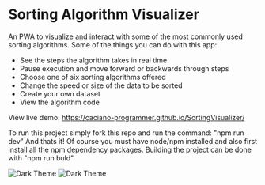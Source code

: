 # Sorting Algorithm Visualizer

An PWA to visualize and interact with some of the most commonly used sorting algorithms.
Some of the things you can do with this app:
* See the steps the algorithm takes in real time
* Pause execution and move forward or backwards through steps
* Choose one of six sorting algorithms offered
* Change the speed or size of the data to be sorted
* Create your own dataset
* View the algorithm code

View live demo: https://caciano-programmer.github.io/SortingVisualizer/

To run this project simply fork this repo and run the command: "npm run dev"
And thats it! Of course you must have node/npm installed and also first install all 
the npm dependency packages.
Building the project can be done with "npm run buld"

![Dark Theme](https://raw.github.com/caciano-programmer/SortingVisualizer/master/screenshots/sortVis-dark.png)
![Dark Theme](https://raw.github.com/caciano-programmer/SortingVisualizer/master/screenshots/sortVis-light.png)
